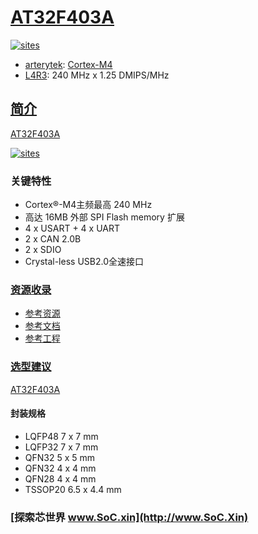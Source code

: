 ﻿# [AT32F403A](https://github.com/SoCXin/AT32F403A)

[![sites](http://182.61.61.133/link/resources/SoC.png)](http://www.SoC.Xin)

* [arterytek](https://www.arterytek.com/cn/index.jsp): [Cortex-M4](https://github.com/SoCXin/Cortex)
* [L4R3](https://github.com/SoCXin/Level): 240 MHz x 1.25 DMIPS/MHz

## [简介](https://github.com/SoCXin/AT32F403A/wiki)

[AT32F403A](https://github.com/SoCXin/AT32F403A)

[![sites](docs/AT32F403A.svg)](https://www.arterytek.com/cn/product/AT32F403A.jsp#Resource)

### 关键特性

* Cortex®-M4主频最高 240 MHz
* 高达 16MB 外部 SPI Flash memory 扩展
* 4 x USART + 4 x UART
* 2 x CAN 2.0B
* 2 x SDIO
* Crystal-less USB2.0全速接口

### [资源收录](https://github.com/SoCXin/AT32F403A)

* [参考资源](src/)
* [参考文档](docs/)
* [参考工程](project/)


### [选型建议](https://github.com/SoCXin)

[AT32F403A](https://github.com/SoCXin/AT32F403A)

#### 封装规格

* LQFP48 7 x 7 mm
* LQFP32 7 x 7 mm
* QFN32 5 x 5 mm
* QFN32 4 x 4 mm
* QFN28 4 x 4 mm
* TSSOP20 6.5 x 4.4 mm


### [探索芯世界 www.SoC.xin](http://www.SoC.Xin)

